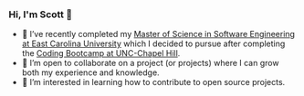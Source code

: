### Hi, I'm Scott 👋
- 🔭 I’ve recently completed my [Master of Science in Software Engineering at East Carolina University](https://cet.ecu.edu/csci/graduate-programs/ms-in-software-engineering/) which I decided to pursue after completing the [Coding Bootcamp at UNC-Chapel Hill](https://bootcamp.unc.edu/coding/).
- 👯 I’m open to collaborate on a project (or projects) where I can grow both my experience and knowledge.
- 🤔 I’m interested in learning how to contribute to open source projects.

<!--
**rscottjohnson/rscottjohnson** is a ✨ _special_ ✨ repository because its `README.md` (this file) appears on your GitHub profile.

Here are some ideas to get you started:

- 🔭 I’m currently working on ...
- 🌱 I’m currently learning ...
- 👯 I’m looking to collaborate on ...
- 🤔 I’m looking for help with ...
- 💬 Ask me about ...
- 📫 How to reach me: ...
- 😄 Pronouns: ...
- ⚡ Fun fact: ...
-->
